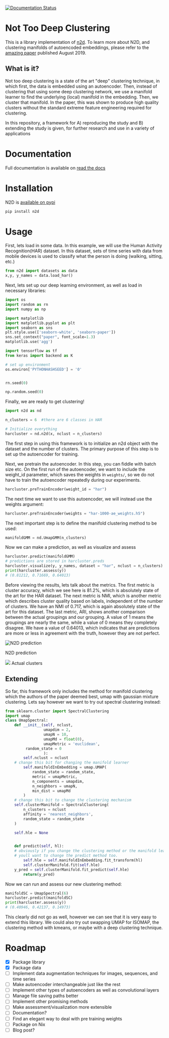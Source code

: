 [![Documentation Status](https://readthedocs.org/projects/n2d/badge/?version=latest)](https://n2d.readthedocs.io/en/latest/?badge=latest)

# Not Too Deep Clustering

This is a library implementation of [n2d](https://github.com/rymc/n2d). To learn more about N2D, and clustering manifolds of autoencoded embeddings, please refer to the [amazing paper](https://arxiv.org/abs/1908.05968) published August 2019.

## What is it?

Not too deep clustering is a state of the art "deep" clustering technique, in which first, the data is embedded using an autoencoder. Then, instead of clustering that using some deep clustering network, we use a manifold learner to find the underlying (local) manifold in the embedding. Then, we cluster that manifold. In the paper, this was shown to produce high quality clusters without the standard extreme feature engineering required for clustering.

In this repository, a framework for A) reproducing the study and B) extending the study is given, for further research and use in a variety of applications

# Documentation

Full documentation is available on [read the docs](https://n2d.readthedocs.io/en/latest/)

# Installation

N2D is [available on pypi](https://pypi.org/project/n2d/)

```sh
pip install n2d
```

# Usage

First, lets load in some data. In this example, we will use the Human Activity Recognition(HAR) dataset. In this dataset, sets of time series with data from mobile devices is used to classify what the person is doing (walking, sitting, etc.)

```python
from n2d import datasets as data
x,y, y_names = data.load_har()
```

Next, lets set up our deep learning environment, as well as load in necessary libraries:

```python
import os
import random as rn
import numpy as np

import matplotlib
import matplotlib.pyplot as plt
import seaborn as sns
plt.style.use(['seaborn-white', 'seaborn-paper'])
sns.set_context("paper", font_scale=1.3)
matplotlib.use('agg')

import tensorflow as tf
from keras import backend as K

# set up environment
os.environ['PYTHONHASHSEED'] = '0'


rn.seed(0)

np.random.seed(0)
```

Finally, we are ready to get clustering!

```python
import n2d as nd

n_clusters = 6  #there are 6 classes in HAR

# Initialize everything
harcluster = nd.n2d(x, nclust = n_clusters)
```

The first step in using this framework is to initialize an n2d object with the dataset and the number of clusters. The primary purpose of this step is to set up the autoencoder for training.

Next, we pretrain the autoencoder. In this step, you can fiddle with batch size etc. On the first run of the autoencoder, we want to include the weight_id parameter, which saves the weights in `weights/`, so we do not have to train the autoencoder repeatedly during our experiments.

```python
harcluster.preTrainEncoder(weight_id = "har")
```

The next time we want to use this autoencoder, we will instead use the weights argument:

```python
harcluster.preTrainEncoder(weights = "har-1000-ae_weights.h5")
```

The next important step is to define the manifold clustering method to be used:

```python
manifoldGMM = nd.UmapGMM(n_clusters)
```

Now we can make a prediction, as well as visualize and assess

```python
harcluster.predict(manifoldGMM)
# predictions are stored in harcluster.preds
harcluster.visualize(y, y_names, dataset = "har", nclust = n_clusters)
print(harcluster.assess(y))
# (0.81212, 0.71669, 0.64013)
```

Before viewing the results, lets talk about the metrics. The first metric is cluster accuracy, which we see here is 81.2%, which is absolutely state of the art for the HAR dataset. The next metric is NMI, which is another metric which describes cluster quality based on labels, independent of the number of clusters. We have an NMI of 0.717, which is again absolutely state of the art for this dataset. The last metric, ARI, shows another comparison between the actual groupings and our grouping. A value of 1 means the groupings are nearly the same, while a value of 0 means they completely disagree. We have a value of 0.64013, which indicates that are predictions are more or less in agreement with the truth, however they are not perfect.

![N2D prediction](https://i.imgur.com/91iwVVj.png)

N2D prediction

![](https://i.imgur.com/8PTPTmE.png)
Actual clusters

## Extending

So far, this framework only includes the method for manifold clustering which the authors of the paper deemed best, umap with gaussian mixture clustering. Lets say however we want to try out spectral clustering instead:

```python
from sklearn.cluster import SpectralClustering
import umap
class UmapSpectral:
    def __init__(self, nclust,
                 umapdim = 2,
                 umapN = 10,
                 umapMd = float(0),
                 umapMetric = 'euclidean',
		 random_state = 0
                 ):
        self.nclust = nclust
	# change this bit for changing the manifold learner
        self.manifoldInEmbedding = umap.UMAP(
            random_state = random_state,
            metric = umapMetric,
            n_components = umapdim,
            n_neighbors = umapN,
            min_dist = umapMd
        )
	# change this bit to change the clustering mechanism
	self.clusterManifold = SpectralClustering(
		n_clusters = nclust
		affinity = 'nearest_neighbors',
		random_state = random_state
	)

	self.hle = None


    def predict(self, hl):
    # obviously if you change the clustering method or the manifold learner
    # youll want to change the predict method too.
        self.hle = self.manifoldInEmbedding.fit_transform(hl)
        self.clusterManifold.fit(self.hle)
	y_pred = self.clusterManifold.fit_predict(self.hle)
        return(y_pred)
```

Now we can run and assess our new clustering method:

```python
manifoldSC = UmapSpectral(6)
harcluster.predict(manifoldSC)
print(harcluster.assess(y))
# (0.40946, 0.42137, 0.14973)
```

This clearly did not go as well, however we can see that it is very easy to extend this library. We could also try out swapping UMAP for ISOMAP, the clustering method with kmeans, or maybe with a deep clustering technique. 


# Roadmap

- [x] Package library
- [x] Package data
- [ ] Implement data augmentation techniques for images, sequences, and time series
- [ ] Make autoencoder interchangeable just like the rest
- [ ] Implement other types of autoencoders as well as convolutional layers
- [ ] Manage file saving paths better
- [ ] Implement other promising methods
- [ ] Make assessment/visualization more extensible
- [ ] Documentation?
- [ ] Find an elegant way to deal with pre training weights
- [ ] Package on Nix
- [ ] Blog post?
